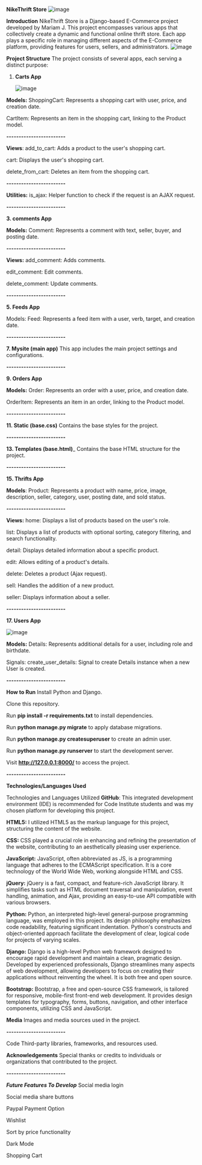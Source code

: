 **NikeThrift Store**
![image](https://github.com/MayaJJ/nikethriftstore/assets/127303012/cec60377-f970-44ae-a123-05b1b1a42674)

**Introduction**
NikeThrift Store is a Django-based E-Commerce project developed by Mariam J. This project encompasses various apps that collectively create a dynamic and functional online thrift store. Each app plays a specific role in managing different aspects of the E-Commerce platform, providing features for users, sellers, and administrators.
![image](https://github.com/MayaJJ/nikethriftstore/assets/127303012/8810530f-3213-419f-b07e-9798ed738db0)


**Project Structure**
The project consists of several apps, each serving a distinct purpose:

1. **Carts App**

   ![image](https://github.com/MayaJJ/nikethriftstore/assets/127303012/e665d56c-235b-48bf-bac8-81465452c05c)

**Models:**
ShoppingCart: Represents a shopping cart with user, price, and creation date.




CartItem: Represents an item in the shopping cart, linking to the Product model.



**------------------------**


**Views**:
add_to_cart: Adds a product to the user's shopping cart.




cart: Displays the user's shopping cart.




delete_from_cart: Deletes an item from the shopping cart.




**------------------------**





**Utilities:**
is_ajax: Helper function to check if the request is an AJAX request.





**------------------------**




**3. comments App**




**Models:**
Comment: Represents a comment with text, seller, buyer, and posting date.





**------------------------**




**Views:**
add_comment: Adds comments.



edit_comment: Edit comments.




delete_comment: Update comments.




**------------------------**




**5. Feeds App**




Models:
Feed: Represents a feed item with a user, verb, target, and creation date.




**------------------------**




**7. Mysite (main app)**
This app includes the main project settings and configurations.




**------------------------**




**9. Orders App**



**Models:**
Order: Represents an order with a user, price, and creation date.




OrderItem: Represents an item in an order, linking to the Product model.




**------------------------**




**11. Static (base.css)**
Contains the base styles for the project.




**------------------------**




**13. Templates (base.html)**_
Contains the base HTML structure for the project.




**------------------------**





**15. Thrifts App**




**Models**:
Product: Represents a product with name, price, image, description, seller, category, user, posting date, and sold status.




**------------------------**




**Views:**
home: Displays a list of products based on the user's role.




list: Displays a list of products with optional sorting, category filtering, and search functionality.




detail: Displays detailed information about a specific product.




edit: Allows editing of a product's details.




delete: Deletes a product (Ajax request).




sell: Handles the addition of a new product.




seller: Displays information about a seller.




**------------------------**





**17. Users App**

![image](https://github.com/MayaJJ/nikethriftstore/assets/127303012/09865bda-5784-4fa6-b1d1-b633402529d0)



**Models:**
Details: Represents additional details for a user, including role and birthdate.




Signals:
create_user_details: Signal to create Details instance when a new User is created.




**------------------------**




**How to Run**
Install Python and Django.





Clone this repository.





Run **pip install -r requirements.txt** to install dependencies.




Run **python manage.py migrate** to apply database migrations.





Run **python manage.py createsuperuser** to create an admin user.




Run **python manage.py runserver** to start the development server.




Visit **http://127.0.0.1:8000/** to access the project.





**------------------------**




 **Technologies/Languages Used**

Technologies and Languages Utilized
**GitHub**: This integrated development environment (IDE) is recommended for Code Institute students and was my chosen platform for developing this project.

**HTML5:** I utilized HTML5 as the markup language for this project, structuring the content of the website.

**CSS:** CSS played a crucial role in enhancing and refining the presentation of the website, contributing to an aesthetically pleasing user experience.

**JavaScript:** JavaScript, often abbreviated as JS, is a programming language that adheres to the ECMAScript specification. It is a core technology of the World Wide Web, working alongside HTML and CSS.

**jQuery:** jQuery is a fast, compact, and feature-rich JavaScript library. It simplifies tasks such as HTML document traversal and manipulation, event handling, animation, and Ajax, providing an easy-to-use API compatible with various browsers.

**Python:** Python, an interpreted high-level general-purpose programming language, was employed in this project. Its design philosophy emphasizes code readability, featuring significant indentation. Python's constructs and object-oriented approach facilitate the development of clear, logical code for projects of varying scales.

**Django:** Django is a high-level Python web framework designed to encourage rapid development and maintain a clean, pragmatic design. Developed by experienced professionals, Django streamlines many aspects of web development, allowing developers to focus on creating their applications without reinventing the wheel. It is both free and open source.

**Bootstrap:** Bootstrap, a free and open-source CSS framework, is tailored for responsive, mobile-first front-end web development. It provides design templates for typography, forms, buttons, navigation, and other interface components, utilizing CSS and JavaScript.




**Media**
Images and media sources used in the project.



**------------------------**




Code
Third-party libraries, frameworks, and resources used.





**Acknowledgements**
Special thanks or credits to individuals or organizations that contributed to the project.




**------------------------**





_**Future Features To Develop**_
Social media login



Social media share buttons



Paypal Payment Option



Wishlist




Sort by price functionality




Dark Mode



Shopping Cart
